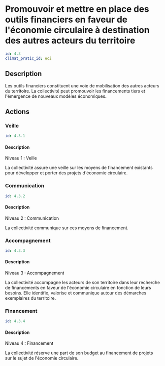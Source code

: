 # Promouvoir et mettre en place des outils financiers en faveur de l'économie circulaire à destination des autres acteurs du territoire
```yaml
id: 4.3
climat_pratic_id: eci
```
## Description
Les outils financiers constituent une voie de mobilisation des autres acteurs du territoire. La collectivité peut promouvoir les financements tiers et l'émergence de nouveaux modèles économiques.


## Actions
### Veille
```yaml
id: 4.3.1
```
#### Description
Niveau 1 : Veille

La collectivité assure une veille sur les moyens de financement existants pour développer et porter des projets d'économie circulaire.



### Communication
```yaml
id: 4.3.2
```
#### Description
Niveau 2 : Communication

La collectivité communique sur ces moyens de financement.



### Accompagnement
```yaml
id: 4.3.3
```
#### Description
Niveau 3 : Accompagnement

La collectivité accompagne les acteurs de son territoire dans leur recherche de financements en faveur de l'économie circulaire en fonction de leurs besoins. Elle identifie, valorise et communique autour des démarches exemplaires du territoire.



### Financement
```yaml
id: 4.3.4
```
#### Description
Niveau 4 : Financement

La collectivité réserve une part de son budget au financement de projets sur le sujet de l'économie circulaire.



